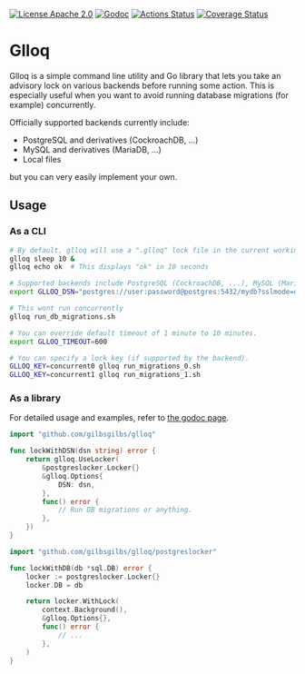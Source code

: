 [![License Apache 2.0](https://img.shields.io/badge/License-Apache%202.0-blue.svg)](https://opensource.org/licenses/Apache-2.0)
[![Godoc](https://godoc.org/github.com/gilbsgilbs/glloq?status.svg)](https://pkg.go.dev/github.com/gilbsgilbs/glloq)
[![Actions Status](https://github.com/gilbsgilbs/glloq/workflows/CI/badge.svg)](https://github.com/gilbsgilbs/glloq/actions)
[![Coverage Status](https://coveralls.io/repos/github/gilbsgilbs/glloq/badge.svg?branch=master)](https://coveralls.io/github/gilbsgilbs/glloq?branch=master)

# Glloq

Glloq is a simple command line utility and Go library that lets you take an advisory lock on
various backends before running some action. This is especially useful when you want to avoid
running database migrations (for example) concurrently.

Officially supported backends currently include:

- PostgreSQL and derivatives (CockroachDB, …)
- MySQL and derivatives (MariaDB, …)
- Local files

but you can very easily implement your own.

## Usage

### As a CLI

```bash
# By default, glloq will use a ".glloq" lock file in the current working directory.
glloq sleep 10 &
glloq echo ok  # This displays "ok" in 10 seconds

# Supported backends include PostgreSQL (CockroachDB, ...), MySQL (Maria, ...) and local files.
export GLLOQ_DSN="postgres://user:password@postgres:5432/mydb?sslmode=disable"

# This wont run concurrently
glloq run_db_migrations.sh

# You can override default timeout of 1 minute to 10 minutes.
export GLLOQ_TIMEOUT=600

# You can specify a lock key (if supported by the backend).
GLLOQ_KEY=concurrent0 glloq run_migrations_0.sh
GLLOQ_KEY=concurrent1 glloq run_migrations_1.sh
```

### As a library

For detailed usage and examples, refer to [the godoc page](
https://pkg.go.dev/github.com/gilbsgilbs/glloq).

```go
import "github.com/gilbsgilbs/glloq"

func lockWithDSN(dsn string) error {
    return glloq.UseLocker(
        &postgreslocker.Locker{}
        &glloq.Options{
            DSN: dsn,
        },
        func() error {
            // Run DB migrations or anything.
        },
    })
}

import "github.com/gilbsgilbs/glloq/postgreslocker"

func lockWithDB(db *sql.DB) error {
    locker := postgreslocker.Locker{}
    locker.DB = db

    return locker.WithLock(
        context.Background(),
        &glloq.Options{},
        func() error {
            // ...
        },
    )
}
```
